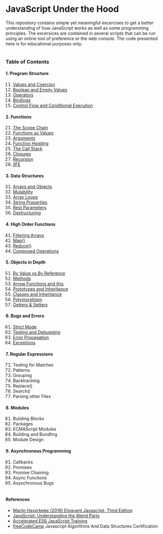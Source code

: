 # JavaScript Under the Hood

This repository contains simple yet meaningful excercises to get a better understanding of how JavaScript works as well as some programming principles. The excersices are contained in several scripts that can be run using an online tool of preference or the web console. The code presented here is for educational purposes only. 
<br><br>

### Table of Contents

#### 1. Program Structure

11. [Values and Coercion](https://github.com/nicolasleivab/JavaScript-Under-the-Hood/blob/master/src/1.Program%20Structure/Values_and_Coercion.js)
2. [Boolean and Empty Values](https://github.com/nicolasleivab/JavaScript-Under-the-Hood/blob/master/src/1.Program%20Structure/Existence_and_Booleans.js)
3. [Operators](https://github.com/nicolasleivab/JavaScript-Under-the-Hood/blob/master/src/1.Program%20Structure/Operators.js)
4. [Bindings](https://github.com/nicolasleivab/JavaScript-Under-the-Hood/blob/master/src/1.Program%20Structure/Bindings.js)
5. [Control Flow and Conditional Execution](https://github.com/nicolasleivab/JavaScript-Under-the-Hood/blob/master/src/1.Program%20Structure/Control_Flow.js)
   
#### 2. Functions
   21. [The Scope Chain](https://github.com/nicolasleivab/JavaScript-Under-the-Hood/blob/master/src/2.Functions/The_Scope_Chain.js)
   2. [Functions as Values](https://github.com/nicolasleivab/JavaScript-Under-the-Hood/blob/master/src/2.Functions/Functions_as_Values.js)
   3. [Arguments](https://github.com/nicolasleivab/JavaScript-Under-the-Hood/blob/master/src/2.Functions/Arguments.js)
   4. [Function Hoisting](https://github.com/nicolasleivab/JavaScript-Under-the-Hood/blob/master/src/2.Functions/Function_Hoisting.js)
   5. [The Call Stack](https://github.com/nicolasleivab/JavaScript-Under-the-Hood/blob/master/src/2.Functions/The_Call_Stack.js)
   6. [Closures](https://github.com/nicolasleivab/JavaScript-Under-the-Hood/blob/master/src/2.Functions/Closures.js)
   7. [Recursion](https://github.com/nicolasleivab/JavaScript-Under-the-Hood/blob/master/src/2.Functions/Recursion.js)
   8. [IIFE](https://github.com/nicolasleivab/JavaScript-Under-the-Hood/blob/master/src/2.Functions/IIFEs.js)
#### 3. Data Structures
   31. [Arrays and Objects](https://github.com/nicolasleivab/JavaScript-Under-the-Hood/blob/master/src/3.Data%20Structures/Arrays_and_Objects.js)
   2. [Mutability](https://github.com/nicolasleivab/JavaScript-Under-the-Hood/blob/master/src/3.Data%20Structures/Mutability.js)
   3. [Array Loops](https://github.com/nicolasleivab/JavaScript-Under-the-Hood/blob/master/src/3.Data%20Structures/Array_Loops.js)
   4. [String Properties](https://github.com/nicolasleivab/JavaScript-Under-the-Hood/blob/master/src/3.Data%20Structures/Strings_Properties.js)
   5. [Rest Parameters](https://github.com/nicolasleivab/JavaScript-Under-the-Hood/blob/master/src/3.Data%20Structures/Rest_&_Spread_Operator.js)
   6. [Destructuring](https://github.com/nicolasleivab/JavaScript-Under-the-Hood/blob/master/src/3.Data%20Structures/Destructuring.js)
#### 4. High Order Functions
   41. [Filtering Arrays](https://github.com/nicolasleivab/JavaScript-Under-the-Hood/blob/master/src/4.High%20Order%20Functions/Filtering_Arrays.js)
   2. [Map()](https://github.com/nicolasleivab/JavaScript-Under-the-Hood/blob/master/src/4.High%20Order%20Functions/Map.js)
   3. [Reduce()](https://github.com/nicolasleivab/JavaScript-Under-the-Hood/blob/master/src/4.High%20Order%20Functions/Reduce.js)
   4. [Composed Operations](https://github.com/nicolasleivab/JavaScript-Under-the-Hood/blob/master/src/4.High%20Order%20Functions/Composed_Operations.js)
#### 5. Objects in Depth
   51. [By Value vs By Reference](https://github.com/nicolasleivab/JavaScript-Under-the-Hood/blob/master/src/5.Objects/ByValue_ByReference.js)
   2. [Methods](https://github.com/nicolasleivab/JavaScript-Under-the-Hood/blob/master/src/5.Objects/Methods.js)
   3. [Arrow Functions and this](https://github.com/nicolasleivab/JavaScript-Under-the-Hood/blob/master/src/5.Objects/Arrow_Functions_and_this.html)
   4. [Prototypes and Inheritance](https://github.com/nicolasleivab/JavaScript-Under-the-Hood/blob/master/src/5.Objects/Prototypes_and_Inheritance.js)
   5. [Classes and Inheritance](https://github.com/nicolasleivab/JavaScript-Under-the-Hood/blob/master/src/5.Objects/Classes_and_Inheritance.js)
   6. [Polymorphism](https://github.com/nicolasleivab/JavaScript-Under-the-Hood/blob/master/src/5.Objects/Polymorphism.js)
   7. [Getters & Setters](https://github.com/nicolasleivab/JavaScript-Under-the-Hood/blob/master/src/5.Objects/Getters_%26_Setters.js)
#### 6. Bugs and Errors
   61. [Strict Mode](https://github.com/nicolasleivab/JavaScript-Under-the-Hood/blob/master/src/6.Bugs%20and%20Errors/Strict_Mode.js)
   2. [Testing and Debugging](https://github.com/nicolasleivab/JavaScript-Under-the-Hood/blob/master/src/6.Bugs%20and%20Errors/Testing_and_Debugging.js)
   3. [Error Propagation](https://github.com/nicolasleivab/JavaScript-Under-the-Hood/blob/master/src/6.Bugs%20and%20Errors/Error_Propagation.js)
   4. [Exceptions](https://github.com/nicolasleivab/JavaScript-Under-the-Hood/blob/master/src/6.Bugs%20and%20Errors/Exceptions.js)
#### 7. Regular Expressions
   71. Testing for Matches
   2. Patterns
   3. Grouping
   4. Backtracking
   5. Replace()
   6. Search()
   7. Parsing other Files
#### 8. Modules
   81. Building Blocks
   2. Packages
   3. ECMAScript Modules
   4. Building and Bundling
   5. Module Design
#### 9. Asynchronous Programming
   91. Callbacks
   2. Promises
   3. Promise Chaining
   4. Async Functions
   5. Asynchronous Bugs
<br><br>

#### References

- [Marijn Haverbeke (2019) Eloquent Javascript, Third Edition](https://eloquentjavascript.net/)
- [JavaScript: Understanding the Weird Parts](https://www.udemy.com/understand-javascript/)
- [Accelerated ES6 JavaScript Training](https://www.udemy.com/es6-bootcamp-next-generation-javascript/)
- [freeCodeCamp](https://www.freecodecamp.org/) Javascript Algorithms And Data Structures Certification

